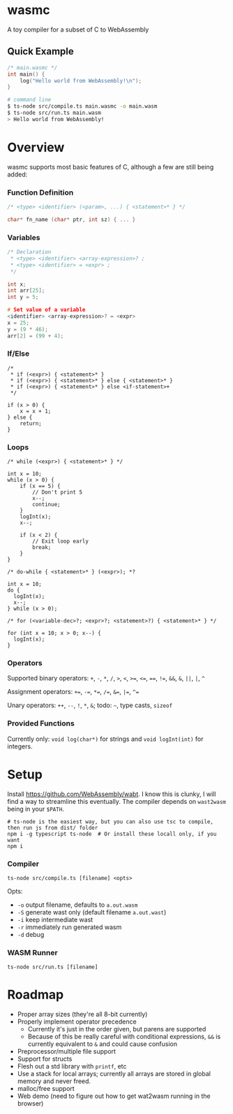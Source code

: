 # wasmc
A toy compiler for a subset of C to WebAssembly

## Quick Example

```c
/* main.wasmc */
int main() {
    log("Hello world from WebAssembly!\n");
}
```

```bash
# command line
$ ts-node src/compile.ts main.wasmc -o main.wasm
$ ts-node src/run.ts main.wasm
> Hello world from WebAssembly!
```

# Overview

wasmc supports most basic features of C, although a few are still being added:

### Function Definition

```c
/* <type> <identifier> (<param>, ...) { <statement>* } */

char* fn_name (char* ptr, int sz) { ... }
```

### Variables
```c
/* Declaration
 * <type> <identifier> <array-expression>? ;
 * <type> <identifier> = <expr> ;
 */

int x;
int arr[25];
int y = 5;

# Set value of a variable
<identifier> <array-expression>? = <expr>
x = 25;
y = (9 * 46);
arr[2] = (99 + 4);
```

### If/Else
```
/* 
 * if (<expr>) { <statement>* }
 * if (<expr>) { <statement>* } else { <statement>* }
 * if (<expr>) { <statement>* } else <if-statement>+
 */

if (x > 0) {
    x = x + 1;
} else {
    return;
}
```

### Loops
```
/* while (<expr>) { <statement>* } */

int x = 10;
while (x > 0) {
    if (x == 5) {
        // Don't print 5
        x--;
        continue;
    }
    logInt(x);
    x--;

    if (x < 2) {
        // Exit loop early
        break;
    }
}

/* do-while { <statement>* } (<expr>); *?

int x = 10;
do {
  logInt(x);
  x--;
} while (x > 0);

/* for (<variable-dec>?; <expr>?; <statement>?) { <statement>* } */

for (int x = 10; x > 0; x--) {
  logInt(x);
}
```

### Operators

Supported binary operators: `+`, `-`, `*`, `/`, `>`, `<`, `>=`, `<=`, `==`, `!=`, `&&`, `&`, `||`, `|`, `^`

Assignment operators: `+=`, `-=`, `*=`, `/=`, `&=`, `|=`, `^=`

Unary operators: `++`, `--`, `!`, `*`, `&`; todo: `~`, type casts, `sizeof`

### Provided Functions

Currently only: `void log(char*)` for strings and `void logInt(int)` for integers.

# Setup

Install https://github.com/WebAssembly/wabt.
I know this is clunky, I will find a way to streamline this eventually.
The compiler depends on `wast2wasm` being in your `$PATH`.

```
# ts-node is the easiest way, but you can also use tsc to compile, then run js from dist/ folder
npm i -g typescript ts-node  # Or install these locall only, if you want
npm i
```

### Compiler

```ts-node src/compile.ts [filename] <opts>```

Opts:

* `-o` output filename, defaults to `a.out.wasm`
* `-S` generate wast only (default filename `a.out.wast`)
* `-i` keep intermediate wast
* `-r` immediately run generated wasm
* `-d` debug

### WASM Runner

```ts-node src/run.ts [filename]```

# Roadmap

* Proper array sizes (they're all 8-bit currently)
* Properly implement operator precedence
  - Currently it's just in the order given, but parens are supported
  - Because of this be really careful with conditional expressions, `&&` is currently equivalent to `&`
    and could cause confusion
* Preprocessor/multiple file support
* Support for structs
* Flesh out a std library with `printf`, etc
* Use a stack for local arrays; currently all arrays are stored in global memory and never freed.
* malloc/free support
* Web demo (need to figure out how to get wat2wasm running in the browser)

